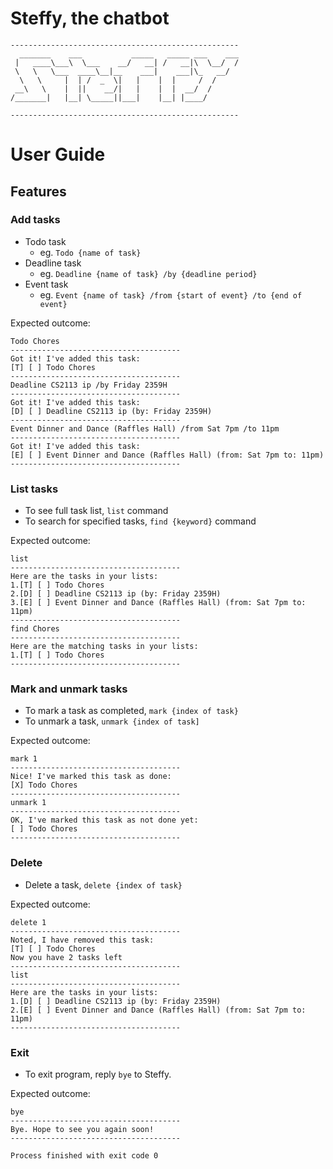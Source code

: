 # Steffy, the chatbot
````
---------------------------------------------------
  _______    ___           _____   _____ ___    ___
 |   ____\___\  \___    __/   __| /   __|\  \__/  /
 \   \   \___  ____\__|__    ___|    ___|\_   __/
  \   \     |  | /  _  \|   |    |  |     /  /
 __\   \    |  ||    __/|   |    |  |  __/  /
/_______|   |__| \_____||___|    |__| |____/

---------------------------------------------------
````

# User Guide

## Features 

### Add tasks

- Todo task
  - eg. `Todo {name of task}`
- Deadline task
  - eg. `Deadline {name of task} /by {deadline period}`
- Event task
  - eg. `Event {name of task} /from {start of event} /to {end of event}`

Expected outcome:

```
Todo Chores
--------------------------------------
Got it! I've added this task:
[T] [ ] Todo Chores
--------------------------------------
Deadline CS2113 ip /by Friday 2359H
--------------------------------------
Got it! I've added this task:
[D] [ ] Deadline CS2113 ip (by: Friday 2359H)
--------------------------------------
Event Dinner and Dance (Raffles Hall) /from Sat 7pm /to 11pm
--------------------------------------
Got it! I've added this task:
[E] [ ] Event Dinner and Dance (Raffles Hall) (from: Sat 7pm to: 11pm)
--------------------------------------
```

### List tasks

- To see full task list, `list` command
- To search for specified tasks, `find {keyword}` command

Expected outcome:

```
list
--------------------------------------
Here are the tasks in your lists:
1.[T] [ ] Todo Chores
2.[D] [ ] Deadline CS2113 ip (by: Friday 2359H)
3.[E] [ ] Event Dinner and Dance (Raffles Hall) (from: Sat 7pm to: 11pm)
--------------------------------------
find Chores
--------------------------------------
Here are the matching tasks in your lists:
1.[T] [ ] Todo Chores
--------------------------------------
```

### Mark and unmark tasks

- To mark a task as completed, `mark {index of task}`
- To unmark a task, `unmark {index of task]`

Expected outcome:

```
mark 1
--------------------------------------
Nice! I've marked this task as done:
[X] Todo Chores
--------------------------------------
unmark 1
--------------------------------------
OK, I've marked this task as not done yet:
[ ] Todo Chores
--------------------------------------
```

### Delete

- Delete a task, `delete {index of task}`

Expected outcome:

```
delete 1
--------------------------------------
Noted, I have removed this task:
[T] [ ] Todo Chores
Now you have 2 tasks left
--------------------------------------
list
--------------------------------------
Here are the tasks in your lists:
1.[D] [ ] Deadline CS2113 ip (by: Friday 2359H)
2.[E] [ ] Event Dinner and Dance (Raffles Hall) (from: Sat 7pm to: 11pm)
--------------------------------------
```

### Exit

- To exit program, reply `bye` to Steffy.

Expected outcome:

```
bye
--------------------------------------
Bye. Hope to see you again soon!
--------------------------------------

Process finished with exit code 0
```

